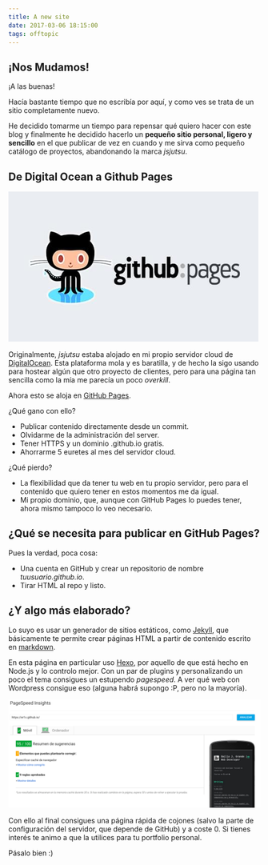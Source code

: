 ```yaml
---
title: A new site
date: 2017-03-06 18:15:00
tags: offtopic
---
```

## ¡Nos Mudamos!
¡A las buenas!

Hacía bastante tiempo que no escribía por aquí, y como ves se trata de un sitio completamente nuevo. 

He decidido tomarme un tiempo para repensar qué quiero hacer con este blog y finalmente he decidido hacerlo un **pequeño sitio personal, ligero y sencillo** en el que publicar de vez en cuando y me sirva como pequeño catálogo de proyectos, abandonando la marca *jsjutsu*.

## De Digital Ocean a Github Pages

![Github Pages](/images/2017-03/github_pages.jpg)

Originalmente, *jsjutsu* estaba alojado en mi propio servidor cloud de [DigitalOcean](https://m.do.co/c/c76966c1325f). Esta plataforma mola y es baratilla, y de hecho la sigo usando para hostear algún que otro proyecto de clientes, pero para una página tan sencilla como la mía me parecía un poco *overkill*.

Ahora esto se aloja en [GitHub Pages](https://pages.github.com/).

¿Qué gano con ello?

* Publicar contenido directamente desde un commit.
* Olvidarme de la administración del server.
* Tener HTTPS y un dominio .github.io gratis.
* Ahorrarme 5 euretes al mes del servidor cloud.

¿Qué pierdo?

* La flexibilidad que da tener tu web en tu propio servidor, pero para el contenido que quiero tener en estos momentos me da igual.
* Mi propio dominio, que, aunque con GitHub Pages lo puedes tener, ahora mismo tampoco lo veo necesario.

## ¿Qué se necesita para publicar en GitHub Pages?

Pues la verdad, poca cosa:

* Una cuenta en GitHub y crear un repositorio de nombre *tuusuario.github.io*.
* Tirar HTML al repo y listo.

## ¿Y algo más elaborado?

Lo suyo es usar un generador de sitios estáticos, como [Jekyll](https://jekyllrb.com/), que básicamente te permite crear páginas HTML a partir de contenido escrito en [markdown](https://daringfireball.net/projects/markdown/).

En esta página en particular uso [Hexo](https://hexo.io/), por aquello de que está hecho en Node.js y lo controlo mejor. Con un par de plugins y personalizando un poco el tema consigues un estupendo *pagespeed*. A ver qué web con Wordpress consigue eso (alguna habrá supongo :P, pero no la mayoría).

![Pagespeed](/images/2017-03/pagespeed.png)

Con ello al final consigues una página rápida de cojones (salvo la parte de configuración del servidor, que depende de GitHub) y a coste 0. Si tienes interés te animo a que la utilices para tu portfolio personal.

Pásalo bien :)

